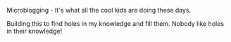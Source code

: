 Microblogging - It's what all the cool kids are doing these days.

Building this to find holes in my knowledge and fill them. Nobody like holes in their knowledge!